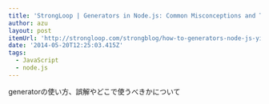 ```yaml
---
title: 'StrongLoop | Generators in Node.js: Common Misconceptions and Three Good Use Cases'
author: azu
layout: post
itemUrl: 'http://strongloop.com/strongblog/how-to-generators-node-js-yield-use-cases/'
date: '2014-05-20T12:25:03.415Z'
tags:
  - JavaScript
  - node.js
---
```

generatorの使い方、誤解やどこで使うべきかについて
